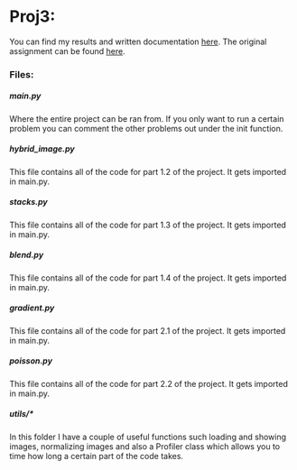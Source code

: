 # Proj3:
You can find my results and written documentation [here](https://stecd.github.io/Frequencies-Gradients/index.html).
The original assignment can be found [here](https://inst.eecs.berkeley.edu/~cs194-26/fa18/hw/proj3/index.html).


### Files:
##### main.py
Where the entire project can be ran from. If you only want to run a certain problem you can
comment the other problems out under the init function.

##### hybrid_image.py
This file contains all of the code for part 1.2 of the project. It gets imported in main.py.

##### stacks.py
This file contains all of the code for part 1.3 of the project. It gets imported in main.py.

##### blend.py
This file contains all of the code for part 1.4 of the project. It gets imported in main.py.

##### gradient.py
This file contains all of the code for part 2.1 of the project. It gets imported in main.py.

##### poisson.py
This file contains all of the code for part 2.2 of the project. It gets imported in main.py.

##### utils/*
In this folder I have a couple of useful functions such loading and showing images, normalizing 
images and also a Profiler class which allows you to time how long a certain part of the 
code takes.
